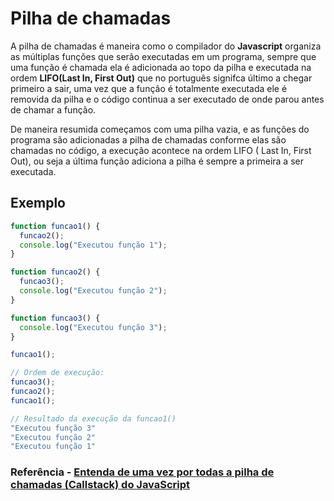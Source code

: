 # Pilha de chamadas


 A pilha de chamadas é maneira como o compilador do __Javascript__ organiza as múltiplas funções que serão executadas em um programa, sempre que uma função é chamada ela é adicionada ao topo da pilha e executada na ordem __LIFO(Last In, First Out)__ que no português signifca último a chegar primeiro a sair, uma vez que a função é totalmente executada ele é removida da pilha e o código continua a ser executado de onde parou antes de chamar a função.

De maneira resumida começamos com uma pilha vazia, e as funções do programa são adicionadas a pilha de chamadas conforme elas são chamadas no código, a execução acontece na ordem LIFO ( Last In, First Out), ou seja a última função adiciona a pilha é sempre a primeira a ser executada.

## Exemplo

```js
function funcao1() {
  funcao2();
  console.log("Executou função 1");
}

function funcao2() {
  funcao3();
  console.log("Executou função 2");
}

function funcao3() {
  console.log("Executou função 3");
}

funcao1();

// Ordem de execução:
funcao3();
funcao2();
funcao1();

// Resultado da execução da funcao1()
"Executou função 3"
"Executou função 2"
"Executou função 1"
```

### Referência -  [Entenda de uma vez por todas a pilha de chamadas (Callstack) do JavaScript](https://js.pro.br/callstack-entenda-pilha-chamadas-javascript)